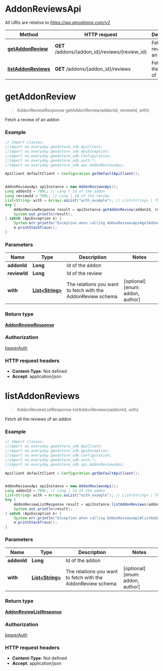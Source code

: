 # AddonReviewsApi

All URIs are relative to *https://api.gmodstore.com/v2*

Method | HTTP request | Description
------------- | ------------- | -------------
[**getAddonReview**](AddonReviewsApi.md#getAddonReview) | **GET** /addons/{addon_id}/reviews/{review_id} | Fetch a review of an addon
[**listAddonReviews**](AddonReviewsApi.md#listAddonReviews) | **GET** /addons/{addon_id}/reviews | Fetch all the reviews of an addon

<a name="getAddonReview"></a>
# **getAddonReview**
> AddonReviewResponse getAddonReview(addonId, reviewId, with)

Fetch a review of an addon

### Example
```java
// Import classes:
//import no.everyday.gmodstore_sdk.ApiClient;
//import no.everyday.gmodstore_sdk.ApiException;
//import no.everyday.gmodstore_sdk.Configuration;
//import no.everyday.gmodstore_sdk.auth.*;
//import no.everyday.gmodstore_sdk.api.AddonReviewsApi;

ApiClient defaultClient = Configuration.getDefaultApiClient();


AddonReviewsApi apiInstance = new AddonReviewsApi();
Long addonId = 789L; // Long | Id of the addon
Long reviewId = 789L; // Long | Id of the review
List<String> with = Arrays.asList("with_example"); // List<String> | The relations you want to fetch with the AddonReview schema
try {
    AddonReviewResponse result = apiInstance.getAddonReview(addonId, reviewId, with);
    System.out.println(result);
} catch (ApiException e) {
    System.err.println("Exception when calling AddonReviewsApi#getAddonReview");
    e.printStackTrace();
}
```

### Parameters

Name | Type | Description  | Notes
------------- | ------------- | ------------- | -------------
 **addonId** | **Long**| Id of the addon |
 **reviewId** | **Long**| Id of the review |
 **with** | [**List&lt;String&gt;**](String.md)| The relations you want to fetch with the AddonReview schema | [optional] [enum: addon, author]

### Return type

[**AddonReviewResponse**](AddonReviewResponse.md)

### Authorization

[bearerAuth](../README.md#bearerAuth)

### HTTP request headers

 - **Content-Type**: Not defined
 - **Accept**: application/json

<a name="listAddonReviews"></a>
# **listAddonReviews**
> AddonReviewListResponse listAddonReviews(addonId, with)

Fetch all the reviews of an addon

### Example
```java
// Import classes:
//import no.everyday.gmodstore_sdk.ApiClient;
//import no.everyday.gmodstore_sdk.ApiException;
//import no.everyday.gmodstore_sdk.Configuration;
//import no.everyday.gmodstore_sdk.auth.*;
//import no.everyday.gmodstore_sdk.api.AddonReviewsApi;

ApiClient defaultClient = Configuration.getDefaultApiClient();


AddonReviewsApi apiInstance = new AddonReviewsApi();
Long addonId = 789L; // Long | Id of the addon
List<String> with = Arrays.asList("with_example"); // List<String> | The relations you want to fetch with the AddonReview schema
try {
    AddonReviewListResponse result = apiInstance.listAddonReviews(addonId, with);
    System.out.println(result);
} catch (ApiException e) {
    System.err.println("Exception when calling AddonReviewsApi#listAddonReviews");
    e.printStackTrace();
}
```

### Parameters

Name | Type | Description  | Notes
------------- | ------------- | ------------- | -------------
 **addonId** | **Long**| Id of the addon |
 **with** | [**List&lt;String&gt;**](String.md)| The relations you want to fetch with the AddonReview schema | [optional] [enum: addon, author]

### Return type

[**AddonReviewListResponse**](AddonReviewListResponse.md)

### Authorization

[bearerAuth](../README.md#bearerAuth)

### HTTP request headers

 - **Content-Type**: Not defined
 - **Accept**: application/json

